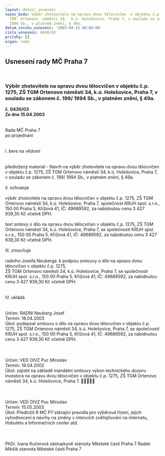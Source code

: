 ```yaml
---
layout: detail_usneseni
nazev_bodu: Výběr zhotovitele na opravu dvou tělocvičen  v objektu č.p. 1275,  ZŠ
  TGM  Ortenovo  náměstí 34,  k.ú. Holešovice, Praha 7, v souladu se zákonem č. 199/
  1994 Sb., v platném znění, § 49a.
datum_vzniku_usneseni: '2003-04-15 00:00:00'
cislo_usneseni: 0430/03
prilohy: []
organ: rada
---
```

<div id="ucUsn_pList" class="usn">
	<span><h2>Usnesení rady MČ Praha 7 </h2>
<br></span><div class="standBody">
<span><h3>Výběr zhotovitele na opravu dvou tělocvičen  v objektu č.p. 1275,  ZŠ TGM  Ortenovo  náměstí 34,  k.ú. Holešovice, Praha 7, v souladu se zákonem č. 199/ 1994 Sb., v platném znění, § 49a.</h3></span><div class="center">
		<strong>č. 0430/03</strong><br>
	</div>
<div class="center">
		<strong>Ze dne 15.04.2003</strong><br><br>
	</div>
<br>Rada MČ Praha 7<br>po projednání<br><br><br>I.	bere na vědomí<br><br> <br>předložený materiál - Návrh na výběr zhotovitele na opravu dvou tělocvičen  v objektu č.p. 1275,  ZŠ TGM  Ortenovo  náměstí 34,  k.ú. Holešovice, Praha 7, v  souladu se zákonem  č. 199/ 1994 Sb., v platném znění, § 49a.<br><br>II.	schvaluje <br><br> výběr  zhotovitele na opravu dvou tělocvičen  v objektu č.p. 1275,  ZŠ TGM  Ortenovo  náměstí 34,  k.ú. Holešovice, Praha 7, společnost KRUH spol. s.r.o., 150 00 Praha 5, Křížová 41, IČ: 49689592, za nabídnutou cenu 3 427 939,30 Kč včetně DPH.<br><br>text smlovy o dílo na opravu dvou tělocvičen  v objektu č.p. 1275,  ZŠ TGM  Ortenovo  náměstí 34,  k.ú. Holešovice, Praha 7, se společností KRUH spol. s.r.o., 150 00 Praha 5, Křížová 41, IČ: 49689592, za nabídnutou cenu 3 427 939,30 Kč včetně DPH.<br><br>III.	zmocňuje <br><br>radního Josefa Neuberga k podpisu smlouvy o dílo na opravu dvou tělocvičen  v objektu č.p. 1275, <br>ZŠ TGM  Ortenovo  náměstí 34,  k.ú. Holešovice, Praha 7, se společností KRUH spol. s.r.o., 150 00 Praha 5, Křížová 41, IČ: 49689592, za nabídnutou cenu 3 427 939,30 Kč včetně DPH.<br><br> <br>IV.	ukládá <br><br> <br>Určen:	RADNI Neuberg Josef<br>Termín: 18.04.2003<br>Úkol:	podepsat smlouvu o dílo na opravu dvou tělocvičen v objektu č.p. 1275, ZŠ TGM Ortenovo náměstí 34, k.ú. Holešovice, Praha 7,  se společností KRUH spol. s.r.o., 150 00 Praha 5, Křížová 41, IČ: 49689592, za nabídnutou cenu 3 427 939,30 Kč včetně DPH.<br> <br><br><br>Určen:	VED OIVZ Puc Miroslav<br>Termín: 18.04.2002<br>Úkol:	zajistit  na základě mandátní smlouvy výkon technického dozoru investora na  opravu dvou tělocvičen  v objektu č.p. 1275,  ZŠ TGM  Ortenovo  náměstí 34,  k.ú. Holešovice, Praha 7. ﷡﷡﷡﷡﷡<br> <br><br>  <br>Určen:	VED OIVZ Puc Miroslav<br>Termín: 15.05.2003<br>Úkol:	Předložit R MČ P7 stávající pravidla  pro  výběrová řízení,  jejich vyhodnocení  a návrhy na změny v intencích zvěřejňování na  internetu, Hobuletu a Informačních center atd. <br> <br> <br>	<br>PhDr. Ivana Kučerová zástupkyně starosty Městské části Praha 7	 Radek Mikšík starosta Městské části Praha 7<br>	<br><br>
</div>
</div>